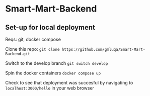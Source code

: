 # Smart-Mart-Backend

## Set-up for local deployment

Reqs: git, docker compose

Clone this repo: `git clone https://github.com/gmluqa/Smart-Mart-Backend.git`

Switch to the develop branch `git switch develop`

Spin the docker containers `docker compose up`

Check to see that deployment was succesful by navigating to `localhost:3000/hello` in your web browser
